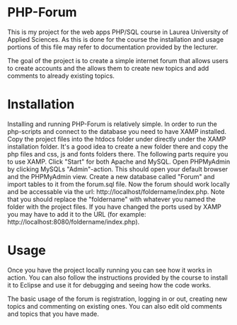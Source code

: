 # PHP-Forum
This is my project for the web apps PHP/SQL course in Laurea University of Applied Sciences. As this is done for the course the 
installation and usage portions of this file may refer to documentation provided by the lecturer.

The goal of the project is to create a simple internet forum that allows users to create accounts and the allows them to create
new topics and add comments to already existing topics.

# Installation
Installing and running PHP-Forum is relatively simple. In order to run the php-scripts and connect to the database you need to have 
XAMP installed. Copy the project files into the htdocs folder under directly under the XAMP installation folder. It's a good idea
to create a new folder there and copy the php files and css, js and fonts folders there. The following parts require you to use XAMP. Click "Start" for both Apache and MySQL. Open PHPMyAdmin by clicking MySQLs "Admin"-action. This should open your default browser and the PHPMyAdmin view. Create a new database called "Forum" and import tables to it from the forum.sql file. Now the forum should work locally and be accessable via the url: http://localhost/foldername/index.php. Note that you should replace the "foldername" with whatever you named the folder with the project files. If you have changed the ports used by XAMP you may have to add it to the URL (for example: http://localhost:8080/foldername/index.php).

# Usage
 Once you have the project locally running you can see how it works in action. You can also follow the instructions provided by the course to install it to Eclipse and use it for debugging and seeing how the code works.
 
 The basic usage of the forum is registration, logging in or out, creating new topics and commenting on existing ones. You can also edit old comments and topics that you have made.
